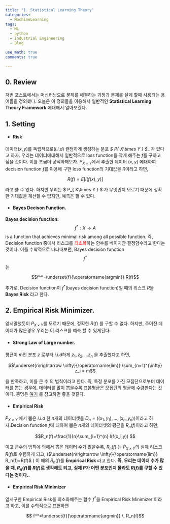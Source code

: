 ```yaml
---
title: "1. Statistical Learning Theory"
categories:
  - MachineLearning
tags:
  - ML
  - python
  - Industrial Engineering
  - Blog

use_math: true
comments: true

---
```

## 0. Review
저번 포스트에서는 머신러닝으로 문제를 해결하는 과정과 문제를 설계 할때 사용되는 용어들을 정의했다. 오늘은 이 정의들을 이용해서 일반적인  __Statistical Learning Theory Framework__ 에대해서 알아보겠다.

## 1. Setting
- #### Risk
데이터$(x,y)$를 독립적으로$(i.i.d)$ 랜덤하게 생성하는 분포 __$ P_{ X\times Y } $__ 가 있다고 하자. 우리는 데이터에대해서 일반적으로 loss function을 작게 해주는 $f$를 구하고 싶을 것이다. 이를 조금더 공식화해보자.
$P_{ X\times Y }$에서 추출한 데이터 $(x,y)$ 에대하여 decision function $f$를 이용해 구한 loss function의 기대값을 $R$이라고 하면, 


$$R(f) = E [l(f(x),y)]$$


  라고 쓸 수 있다. 하지만 우리는 $ P_{ X\times Y } $ 가 무엇인지 모르기 때문에 정확한 기대값을 계산할 수 없지만, 예측은 할 수 있다.

- #### Bayes Decison Function.
__Bayes decision function:__  $$f^*:X \rightarrow A $$ is a function that achieves minimal risk among all possible function.
즉, Decision function 중에서 리스크를 <span style="color:red">최소화</span>하는 함수를 베이지안 결정함수라고 한다는 것이다.
이를 수학적으로 나타내보면, Bayes decision function $$f^*$$는


 $$f^*=\underset{f}{\operatorname{argmin}} R(f)$$


  추가로, Decision function이 $f^*$(bayes decision function)일 때의 리스크 $R$을 __Bayes Risk__ 라고 한다.

## 2. Empirical Risk Minimizer.
앞서말했듯이 $P_{X \times Y}$를 모르기 때문에, 정확한 $R(f)$ 를 구할 수 없다. 하지만, 주어진 데이터가 많은경우 우리는 이 리스크를 예측 할 수 있게된다.

- ####  Strong Law of Large number.
평균이 $m$인 분포 $z$ 로부터 $i.i.d$하게 $z_1, z_2,...z_n$ 을 추출했다고 하면, 


$$\underset{n\rightarrow \infty}{\operatorname{lim}} \sum_{n=1}^{\infty} z_i = m$$


을 만족하고, 이를 큰 수 의 법칙이라고 한다.
즉, 특정 분포를 가진 모집단으로부터 데이터를 뽑는 경우에, 데이터를 많이 뽑을수록  표본평균은 모집단의 평균에 수렴한다는 것이다.
증명은 [여기](https://www.youtube.com/watch?v=Yh5bR7X3ch8) 를 참고하면 좋을 것같다. 

- #### Empirical Risk
$P_{X \times Y}$ 에서 뽑은 $i.i.d$ 한 $n$개의 데이터셋을 $D_n =((x_1,y_1),...,(x_n,y_n))$이라고 하자.Decision function $f$에 대하여 뽑은 $n$개의 데이터셋의 평균을 $R_n(f)$이라고 하면,


$$R_n(f)=\frac{1}{n}\sum_{i=1}^{n} l(f(x_i,y)) $$


  이고 큰수의 법칙에 의해서 뽑은 데이터 수가 많을수록, $R_n(f)$ 는 $P_{X \times Y}$의 실제 리스크 $R(f)$로 수렴하게 되고, ($\underset{n\rightarrow \infty}{\operatorname{lim}} R_n(f)=R(f)$  ) 이 때의 $R_n(f)$를 __Empirical Risk__ 라고 한다. 
  __즉, 우리는 데이터 수가 많을 때, $R_n(f)$를  $R(f)$로 생각해도 되고, 실제 $P$가 어떤 분포인지 몰라도 $R(f)$를 구할  수 있다는 것이다..__

- #### Empirical Risk Minimizer

앞서구한 Empirical Risk를 최소화해주는 함수 $f^*$을 Empirical Risk Minimizer 이라고 하고, 이를 수학적으로 표현하면


$$ f^*=\underset{f}{\operatorname{argmin}} \, R_n(f)$$



